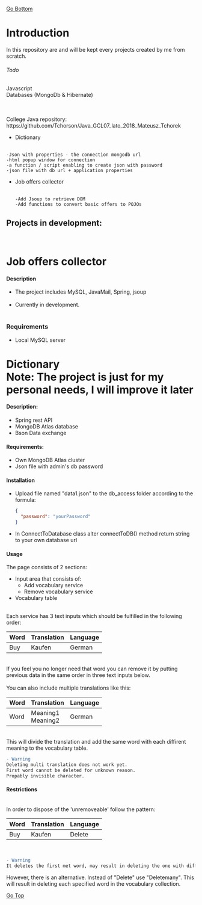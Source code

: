 [Go Bottom](#GoBottom)
<a name="GoTop"></a>

# Introduction 
In this repository are and will be kept every projects created by me from scratch. 




###### Todo 
Javascript <br /> 
Databases (MongoDb & Hibernate) <br /> 

<br/>
<br/>
College Java repository:<br/>
https://github.com/Tchorson/Java_GCL07_lato_2018_Mateusz_Tchorek <br /> 

<ul>
	<li>Dictionary </li> <br>
</ul>

	-Json with properties - the connection mongodb url 
	-html popup window for connection 
	-a function / script enabling to create json with password 	
	-json file with db url + application properties 

<ul>
	<li>Job offers collector </li> <br>
	
	-Add Jsoup to retrieve DOM 
	-Add functions to convert basic offers to POJOs 

</ul>



## Projects in development:
<br/>

Job offers collector
======

#### Description
<ul>
	<li>The project includes MySQL, JavaMail, Spring, jsoup </li><br /> 
	<li>Currently in development. </li><br/> 
</ul>

### Requirements

<ul>
	<li>Local MySQL server</li>
</ul>

Dictionary <br>
Note: The project is just for my personal needs, I will improve it later
======

#### Description:

<ul>
	<li>Spring rest API </li>
	<li>MongoDB Atlas database </li>
	<li>Bson Data exchange </li>
</ul>

#### Requirements:
<ul>
	<li> Own MongoDB Atlas cluster </li>
	<li> Json file with admin's db password </li>
</ul>

#### Installation
<ul> 
	<li>Upload file named "data1.json" to the db_access folder according to the formula: <br/> </li>

```json
{
  "password": "yourPassword"
}
```

<li> In ConnectToDatabase class alter connectToDB() method return string to your own database url <br/></li>
</ul>

#### Usage
The page consists of 2 sections: <br/>
- Input area that consists of:<br/>
	- Add vocabulary service <br/>
	- Remove vocabulary service <br/>
- Vocabulary table
<br/>
Each service has 3 text inputs which should be fulfilled in the following order: 


| Word  | Translation | Language |
| ----- | ----------- | -------- |
| Buy   | Kaufen      | German   |

<br/>
If you feel you no longer need that word you can remove it by putting previous data in the same order in three text inputs below.  

<br/>

<br>
You can also include multiple translations like this: <br/> 

| Word  | Translation      | Language |
| ----- | ---------------- | -------- |
| Word  | Meaning1 <br> Meaning2	   | German   |


<br/>
This will divide the translation and add the same word with each diffirent meaning to the vocabulary table.<br/>

```diff
- Warning 
Deleting multi translation does not work yet. 
First word cannot be deleted for unknown reason.
Propably invisible character.
```


#### Restrictions
<a name="GoBottom"></a>
<br/>
In order to dispose of the 'unremoveable' follow the pattern: <br/>

| Word  | Translation | Language |
| ----- | ----------- | -------- |
| Buy   | Kaufen      | Delete   |

<br/>

```diff
- Warning
It deletes the first met word, may result in deleting the one with diffirent translation. Needs to be fixed. 
```

However, there is an alternative. Instead of "Delete" use "Deletemany".
This will result in deleting each specified word in the vocabulary collection.

<a name="GoBottom"></a>
[Go Top](#GoTop)
